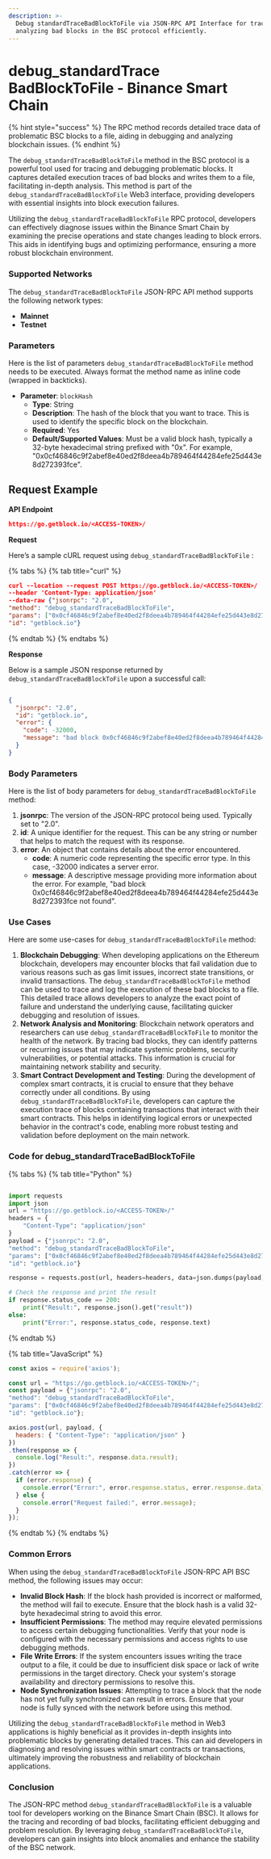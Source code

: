 ```yaml
---
description: >-
  Debug standardTraceBadBlockToFile via JSON-RPC API Interface for tracing and
  analyzing bad blocks in the BSC protocol efficiently.
---
```


# debug\_standardTrace BadBlockToFile - Binance Smart Chain

{% hint style="success" %}
The RPC method records detailed trace data of problematic BSC blocks to a file, aiding in debugging and analyzing blockchain issues.
{% endhint %}

The `debug_standardTraceBadBlockToFile` method in the BSC protocol is a powerful tool used for tracing and debugging problematic blocks. It captures detailed execution traces of bad blocks and writes them to a file, facilitating in-depth analysis. This method is part of the `debug_standardTraceBadBlockToFile` Web3 interface, providing developers with essential insights into block execution failures.

Utilizing the `debug_standardTraceBadBlockToFile` RPC protocol, developers can effectively diagnose issues within the Binance Smart Chain by examining the precise operations and state changes leading to block errors. This aids in identifying bugs and optimizing performance, ensuring a more robust blockchain environment.

### Supported Networks

The `debug_standardTraceBadBlockToFile` JSON-RPC API method supports the following network types:

* **Mainnet**
* **Testnet**

### Parameters

Here is the list of parameters `debug_standardTraceBadBlockToFile` method needs to be executed. Always format the method name as inline code (wrapped in backticks).

* **Parameter**: `blockHash`
  * **Type**: String
  * **Description**: The hash of the block that you want to trace. This is used to identify the specific block on the blockchain.
  * **Required**: Yes
  * **Default/Supported Values**: Must be a valid block hash, typically a 32-byte hexadecimal string prefixed with "0x". For example, "0x0cf46846c9f2abef8e40ed2f8deea4b789464f44284efe25d443e8d272393fce".

## Request Example

**API Endpoint**

```json
https://go.getblock.io/<ACCESS-TOKEN>/
```

**Request**

Here’s a sample cURL request using `debug_standardTraceBadBlockToFile` :

{% tabs %}
{% tab title="curl" %}
```json
curl --location --request POST https://go.getblock.io/<ACCESS-TOKEN>/
--header 'Content-Type: application/json' 
--data-raw {"jsonrpc": "2.0",
"method": "debug_standardTraceBadBlockToFile",
"params": ["0x0cf46846c9f2abef8e40ed2f8deea4b789464f44284efe25d443e8d272393fce"],
"id": "getblock.io"}
```
{% endtab %}
{% endtabs %}

**Response**

Below is a sample JSON response returned by `debug_standardTraceBadBlockToFile` upon a successful call:

```json

{
  "jsonrpc": "2.0",
  "id": "getblock.io",
  "error": {
    "code": -32000,
    "message": "bad block 0x0cf46846c9f2abef8e40ed2f8deea4b789464f44284efe25d443e8d272393fce not found"
  }
}

```

### Body Parameters

Here is the list of body parameters for `debug_standardTraceBadBlockToFile` method:

1. **jsonrpc**: The version of the JSON-RPC protocol being used. Typically set to "2.0".
2. **id**: A unique identifier for the request. This can be any string or number that helps to match the request with its response.
3. **error**: An object that contains details about the error encountered.
   * **code**: A numeric code representing the specific error type. In this case, -32000 indicates a server error.
   * **message**: A descriptive message providing more information about the error. For example, "bad block 0x0cf46846c9f2abef8e40ed2f8deea4b789464f44284efe25d443e8d272393fce not found".

### Use Cases

Here are some use-cases for `debug_standardTraceBadBlockToFile` method:

1. **Blockchain Debugging**: When developing applications on the Ethereum blockchain, developers may encounter blocks that fail validation due to various reasons such as gas limit issues, incorrect state transitions, or invalid transactions. The `debug_standardTraceBadBlockToFile` method can be used to trace and log the execution of these bad blocks to a file. This detailed trace allows developers to analyze the exact point of failure and understand the underlying cause, facilitating quicker debugging and resolution of issues.
2. **Network Analysis and Monitoring**: Blockchain network operators and researchers can use `debug_standardTraceBadBlockToFile` to monitor the health of the network. By tracing bad blocks, they can identify patterns or recurring issues that may indicate systemic problems, security vulnerabilities, or potential attacks. This information is crucial for maintaining network stability and security.
3. **Smart Contract Development and Testing**: During the development of complex smart contracts, it is crucial to ensure that they behave correctly under all conditions. By using `debug_standardTraceBadBlockToFile`, developers can capture the execution trace of blocks containing transactions that interact with their smart contracts. This helps in identifying logical errors or unexpected behavior in the contract's code, enabling more robust testing and validation before deployment on the main network.

### Code for debug\_standardTraceBadBlockToFile

{% tabs %}
{% tab title="Python" %}
```python

import requests
import json
url = "https://go.getblock.io/<ACCESS-TOKEN>/"
headers = {
    "Content-Type": "application/json"
}
payload = {"jsonrpc": "2.0",
"method": "debug_standardTraceBadBlockToFile",
"params": ["0x0cf46846c9f2abef8e40ed2f8deea4b789464f44284efe25d443e8d272393fce"],
"id": "getblock.io"}

response = requests.post(url, headers=headers, data=json.dumps(payload))

# Check the response and print the result
if response.status_code == 200:
    print("Result:", response.json().get("result"))
else:
    print("Error:", response.status_code, response.text)

```
{% endtab %}

{% tab title="JavaScript" %}
```javascript
const axios = require('axios');

const url = "https://go.getblock.io/<ACCESS-TOKEN>/";
const payload = {"jsonrpc": "2.0",
"method": "debug_standardTraceBadBlockToFile",
"params": ["0x0cf46846c9f2abef8e40ed2f8deea4b789464f44284efe25d443e8d272393fce"],
"id": "getblock.io"};

axios.post(url, payload, {
  headers: { "Content-Type": "application/json" }
})
.then(response => {
  console.log("Result:", response.data.result);
})
.catch(error => {
  if (error.response) {
    console.error("Error:", error.response.status, error.response.data);
  } else {
    console.error("Request failed:", error.message);
  }
});
```
{% endtab %}
{% endtabs %}

### Common Errors

When using the `debug_standardTraceBadBlockToFile` JSON-RPC API BSC method, the following issues may occur:

* **Invalid Block Hash**: If the block hash provided is incorrect or malformed, the method will fail to execute. Ensure that the block hash is a valid 32-byte hexadecimal string to avoid this error.
* **Insufficient Permissions**: The method may require elevated permissions to access certain debugging functionalities. Verify that your node is configured with the necessary permissions and access rights to use debugging methods.
* **File Write Errors**: If the system encounters issues writing the trace output to a file, it could be due to insufficient disk space or lack of write permissions in the target directory. Check your system's storage availability and directory permissions to resolve this.
* **Node Synchronization Issues**: Attempting to trace a block that the node has not yet fully synchronized can result in errors. Ensure that your node is fully synced with the network before using this method.

Utilizing the `debug_standardTraceBadBlockToFile` method in Web3 applications is highly beneficial as it provides in-depth insights into problematic blocks by generating detailed traces. This can aid developers in diagnosing and resolving issues within smart contracts or transactions, ultimately improving the robustness and reliability of blockchain applications.

### Conclusion

The JSON-RPC method `debug_standardTraceBadBlockToFile` is a valuable tool for developers working on the Binance Smart Chain (BSC). It allows for the tracing and recording of bad blocks, facilitating efficient debugging and problem resolution. By leveraging `debug_standardTraceBadBlockToFile`, developers can gain insights into block anomalies and enhance the stability of the BSC network.
